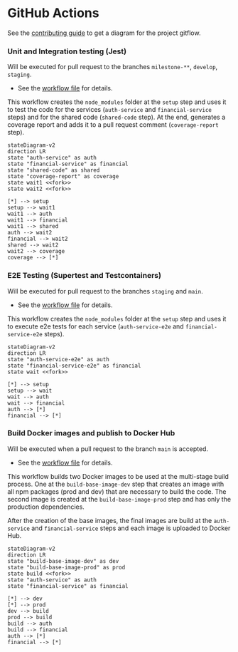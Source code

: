# GitHub Actions

See the [contributing guide](../../CONTRIBUTING.md) to get a diagram for the project gitflow.

### Unit and Integration testing (Jest)

Will be executed for pull request to the branches `milestone-**`, `develop`, `staging`.

- See the [workflow file](../../.github/workflows/lint-test.yml) for details.

This workflow creates the `node_modules` folder at the `setup` step and uses it to test the code for the services (`auth-service` and `financial-service` steps) and for the shared code (`shared-code` step). At the end, generates a coverage report and adds it to a pull request comment (`coverage-report` step).

```mermaid
stateDiagram-v2
direction LR
state "auth-service" as auth
state "financial-service" as financial
state "shared-code" as shared
state "coverage-report" as coverage
state wait1 <<fork>>
state wait2 <<fork>>

[*] --> setup
setup --> wait1
wait1 --> auth
wait1 --> financial
wait1 --> shared
auth --> wait2
financial --> wait2
shared --> wait2
wait2 --> coverage
coverage --> [*]
```

### E2E Testing (Supertest and Testcontainers)

Will be executed for pull request to the branches `staging` and `main`.

- See the [workflow file](../../.github/workflows/e2e-test.yml) for details.

This workflow creates the `node_modules` folder at the `setup` step and uses it to execute e2e tests for each service (`auth-service-e2e` and `financial-service-e2e` steps).

```mermaid
stateDiagram-v2
direction LR
state "auth-service-e2e" as auth
state "financial-service-e2e" as financial
state wait <<fork>>

[*] --> setup
setup --> wait
wait --> auth
wait --> financial
auth --> [*]
financial --> [*]
```

### Build Docker images and publish to Docker Hub

Will be executed when a pull request to the branch `main` is accepted.

- See the [workflow file](../../.github/workflows/deploy.yml) for details.

This workflow builds two Docker images to be used at the multi-stage build process. One at the `build-base-image-dev` step that creates an image with all npm packages (prod and dev) that are necessary to build the code. The second image is created at the `build-base-image-prod` step and has only the production dependencies.

After the creation of the base images, the final images are build at the `auth-service` and `financial-service` steps and each image is uploaded to Docker Hub.

```mermaid
stateDiagram-v2
direction LR
state "build-base-image-dev" as dev
state "build-base-image-prod" as prod
state build <<fork>>
state "auth-service" as auth
state "financial-service" as financial

[*] --> dev
[*] --> prod
dev --> build
prod --> build
build --> auth
build --> financial
auth --> [*]
financial --> [*]
```
